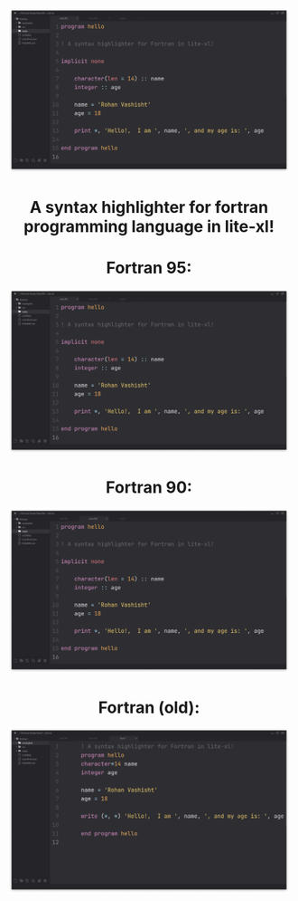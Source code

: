 <div align="center">
    <img width=500 src="./examples/screenshot_95.png"/>

# A syntax highlighter for fortran programming language in lite-xl!


</div>

<div align="center">

# Fortran 95:
    
<img width=500 src="./examples/screenshot_95.png"/>



</div>


<div align="center">

# Fortran 90:
    
<img width=500 src="./examples/screenshot_90.png"/>



</div>


<div align="center">

# Fortran (old):
    
<img width=500 src="./examples/screenshot_77.png"/>



</div>
